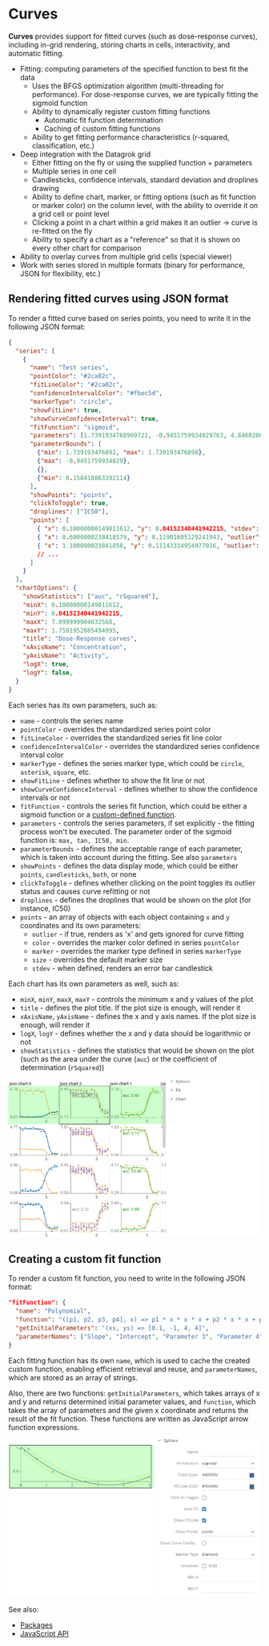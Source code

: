 # Curves

**Curves** provides support for fitted curves (such as dose-response curves),
including in-grid rendering, storing charts in cells, interactivity, and automatic fitting.

- Fitting: computing parameters of the specified function to best fit the data
  - Uses the BFGS optimization algorithm (multi-threading for performance).
      For dose-response curves, we are typically fitting the sigmoid function
  - Ability to dynamically register custom fitting functions
    - Automatic fit function determination
    - Caching of custom fitting functions
  - Ability to get fitting performance characteristics (r-squared, classification, etc.)
- Deep integration with the Datagrok grid
  - Either fitting on the fly or using the supplied function + parameters
  - Multiple series in one cell
  - Candlesticks, confidence intervals, standard deviation and droplines drawing
  - Ability to define chart, marker, or fitting options (such as fit function or marker color)
      on the column level, with the ability to override it on a grid cell or point level
  - Clicking a point in a chart within a grid makes it an outlier -> curve is re-fitted on the fly
  - Ability to specify a chart as a "reference" so that it is shown on every other chart for comparison
- Ability to overlay curves from multiple grid cells (special viewer)
- Work with series stored in multiple formats (binary for performance, JSON for flexibility, etc.)

## Rendering fitted curves using JSON format

To render a fitted curve based on series points, you need to write it in the following JSON format:

```json
{
  "series": [
    {
      "name": "Test series",
      "pointColor": "#2ca02c",
      "fitLineColor": "#2ca02c",
      "confidenceIntervalColor": "#fbec5d",
      "markerType": "circle",
      "showFitLine": true,
      "showCurveConfidenceInterval": true,
      "fitFunction": "sigmoid",
      "parameters": [1.7391934768969721, -0.9451759934029763, 4.846020678949615, 0.15841886339211816],
      "parameterBounds": [
        {"min": 1.739193476892, "max": 1.739193476898},
        {"max": -0.9451759934029},
        {},
        {"min": 0.158418863392114}
      ],
      "showPoints": "points",
      "clickToToggle": true,
      "droplines": ["IC50"],
      "points": [
        { "x": 0.10000000149011612, "y": 0.04152340441942215, "stdev": 0.031523404876, "marker": "square" },
        { "x": 0.6000000238418579, "y": 0.11901605129241943, "outlier": true },
        { "x": 1.100000023841858, "y": 0.11143334954977036, "outlier": false, "color": "#2ca02c", "size": 5 },
        // ...
      ]
    }
  ],
  "chartOptions": {
    "showStatistics": ["auc", "rSquared"],
    "minX": 0.10000000149011612,
    "minY": 0.04152340441942215,
    "maxX": 7.099999904632568,
    "maxY": 1.7591952085494995,
    "title": "Dose-Response curves",
    "xAxisName": "Concentration",
    "yAxisName": "Activity",
    "logX": true,
    "logY": false,
  }
}
```

Each series has its own parameters, such as:

- `name` - controls the series name
- `pointColor` - overrides the standardized series point color
- `fitLineColor` - overrides the standardized series fit line color
- `confidenceIntervalColor` - overrides the standardized series confidence interval color
- `markerType` - defines the series marker type, which could be `circle`, `asterisk`, `square`, etc.
- `showFitLine` - defines whether to show the fit line or not
- `showCurveConfidenceInterval` - defines whether to show the confidence intervals or not
- `fitFunction` - controls the series fit function, which could be either a sigmoid function or a
[custom-defined function](/README.md#creating-custom-fit-function).
- `parameters` - controls the series parameters, if set explicitly - the fitting process won't be executed. The parameter order of the
sigmoid function is: `max, tan, IC50, min`.
- `parameterBounds` - defines the acceptable range of each parameter, which is taken into account during the fitting. See also `parameters`
- `showPoints` - defines the data display mode, which could be either `points`, `candlesticks`, `both`, or none
- `clickToToggle` - defines whether clicking on the point toggles its outlier status and causes curve refitting or not
- `droplines` - defines the droplines that would be shown on the plot (for instance, IC50)
- `points` - an array of objects with each object containing `x` and `y` coordinates and its own parameters:
  - `outlier` - if true, renders as 'x' and gets ignored for curve fitting
  - `color` - overrides the marker color defined in series `pointColor`
  - `marker` - overrides the marker type defined in series `markerType`
  - `size` - overrides the default marker size
  - `stdev` - when defined, renders an error bar candlestick

Each chart has its own parameters as well, such as:

- `minX`, `minY`, `maxX`, `maxY` - controls the minimum x and y values of the plot
- `title` - defines the plot title. If the plot size is enough, will render it
- `xAxisName`, `yAxisName` - defines the x and y axis names. If the plot size is enough, will render it
- `logX`, `logY` - defines whether the x and y data should be logarithmic or not
- `showStatistics` - defines the statistics that would be shown on the plot (such as the area under the curve
(`auc`) or the coefficient of determination (`rSquared`))

![curves](./img/curves.gif)

## Creating a custom fit function

To render a custom fit function, you need to write in the following JSON format:

```json
"fitFunction": {
  "name": "Polynomial",
  "function": "([p1, p2, p3, p4], x) => p1 * x * x * x + p2 * x * x + p3 * x + p4",
  "getInitialParameters": "(xs, ys) => [0.1, -1, 4, 4]",
  "parameterNames": ["Slope", "Intercept", "Parameter 3", "Parameter 4"]
}
```

Each fitting function has its own `name`, which is used to cache the created custom function, enabling
efficient retrieval and reuse, and `parameterNames`, which are stored as an array of strings.

Also, there are two functions: `getInitialParameters`, which takes arrays of x and y and returns determined
initial parameter values, and `function`, which takes the array of parameters and the given x coordinate and
returns the result of the fit function. These functions are written as JavaScript arrow function expressions.

![custom-fit-function](./img/custom-fit-function.gif)

See also:

- [Packages](../../help/develop/develop.md#packages)
- [JavaScript API](../../help/develop/packages/js-api.md)
